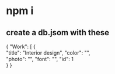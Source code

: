   # npm i 

## create a db.jsom with these   
  
{
  "Work": [ 
    {  
      "title": "Interior design", 
      "color": "",  
      "photo": "",
      "font": "",
      "id": 1  
       } 
}
 

